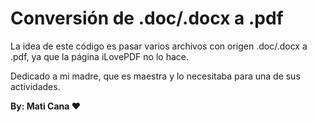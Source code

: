 # Conversión de .doc/.docx a .pdf

La idea de este código es pasar varios archivos con origen .doc/.docx a .pdf, ya que la página iLovePDF no lo hace. 

Dedicado a mi madre, que es maestra y lo necesitaba para una de sus actividades.

**By: Mati Cana ♥** 
